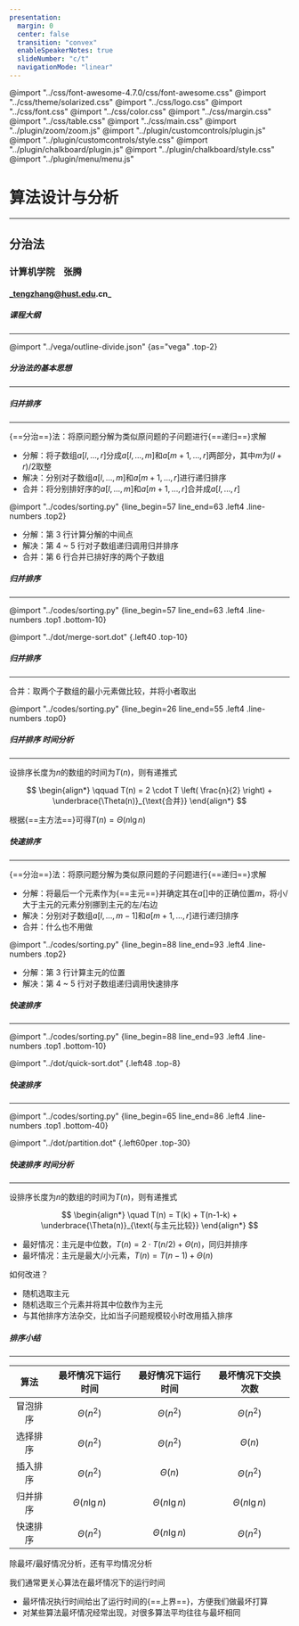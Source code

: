 ```yaml
---
presentation:
  margin: 0
  center: false
  transition: "convex"
  enableSpeakerNotes: true
  slideNumber: "c/t"
  navigationMode: "linear"
---
```


@import "../css/font-awesome-4.7.0/css/font-awesome.css"
@import "../css/theme/solarized.css"
@import "../css/logo.css"
@import "../css/font.css"
@import "../css/color.css"
@import "../css/margin.css"
@import "../css/table.css"
@import "../css/main.css"
@import "../plugin/zoom/zoom.js"
@import "../plugin/customcontrols/plugin.js"
@import "../plugin/customcontrols/style.css"
@import "../plugin/chalkboard/plugin.js"
@import "../plugin/chalkboard/style.css"
@import "../plugin/menu/menu.js"

<!-- slide data-notes="" -->

<div class="bottom20"></div>

# 算法设计与分析

<hr class="width70 center">

## 分治法

<div class="bottom8"></div>

### 计算机学院 &nbsp;&nbsp; 张腾

#### _tengzhang@hust.edu.cn_

<!-- slide vertical=true data-notes="" -->

##### 课程大纲

---

@import "../vega/outline-divide.json" {as="vega" .top-2}

<!-- slide data-notes="" -->

##### 分治法的基本思想

---



<!-- slide data-notes="" -->

##### 归并排序

---

{==分治==}法：将原问题分解为类似原问题的子问题进行{==递归==}求解

- 分解：将子数组$a[l,\ldots,r]$分成$a[l,\ldots,m]$和$a[m+1,\ldots,r]$两部分，其中$m$为$(l+r)/2$取整
- 解决：分别对子数组$a[l,\ldots,m]$和$a[m+1,\ldots,r]$进行递归排序
- 合并：将分别排好序的$a[l,\ldots,m]$和$a[m+1,\ldots,r]$合并成$a[l,\ldots,r]$

@import "../codes/sorting.py" {line_begin=57 line_end=63 .left4 .line-numbers .top2}

- 分解：第 3 行计算分解的中间点
- 解决：第 4 ~ 5 行对子数组递归调用归并排序
- 合并：第 6 行合并已排好序的两个子数组

<!-- slide vertical=true data-notes="" -->

##### 归并排序

---

@import "../codes/sorting.py" {line_begin=57 line_end=63 .left4 .line-numbers .top1 .bottom-10}

@import "../dot/merge-sort.dot" {.left40 .top-10}

<!-- slide vertical=true data-notes="" -->

##### 归并排序

---

合并：取两个子数组的最小元素做比较，并将小者取出

@import "../codes/sorting.py" {line_begin=26 line_end=55 .left4 .line-numbers .top0}

<!-- slide vertical=true data-notes="" -->

##### 归并排序 时间分析

---

设排序长度为$n$的数组的时间为$T(n)$，则有递推式

$$
\begin{align*}
    \qquad T(n) = 2 \cdot T \left( \frac{n}{2} \right) + \underbrace{\Theta(n)}_{\text{合并}}
\end{align*}
$$

根据{==主方法==}可得$T(n) = \Theta(n \lg n)$



<!-- slide data-notes="" -->

##### 快速排序

---

{==分治==}法：将原问题分解为类似原问题的子问题进行{==递归==}求解

- 分解：将最后一个元素作为{==主元==}并确定其在$a[]$中的正确位置$m$，将小/大于主元的元素分别挪到主元的左/右边
- 解决：分别对子数组$a[l,\ldots,m-1]$和$a[m+1,\ldots,r]$进行递归排序
- 合并：什么也不用做

@import "../codes/sorting.py" {line_begin=88 line_end=93 .left4 .line-numbers .top2}

- 分解：第 3 行计算主元的位置
- 解决：第 4 ~ 5 行对子数组递归调用快速排序

<!-- slide vertical=true data-notes="" -->

##### 快速排序

---

@import "../codes/sorting.py" {line_begin=88 line_end=93 .left4 .line-numbers .top1 .bottom-10}

@import "../dot/quick-sort.dot" {.left48 .top-8}

<!-- slide vertical=true data-notes="" -->

##### 快速排序

---

@import "../codes/sorting.py" {line_begin=65 line_end=86 .left4 .line-numbers .top1 .bottom-40}

@import "../dot/partition.dot" {.left60per .top-30}

<!-- slide vertical=true data-notes="" -->

##### 快速排序 时间分析

---

设排序长度为$n$的数组的时间为$T(n)$，则有递推式

$$
\begin{align*}
    \quad T(n) = T(k) + T(n-1-k) + \underbrace{\Theta(n)}_{\text{与主元比较}}
\end{align*}
$$

- 最好情况：主元是中位数，$T(n) = 2 \cdot T (n/2) + \Theta(n)$，同归并排序
- 最坏情况：主元是最大/小元素，$T(n) = T (n-1) + \Theta(n)$

<div class="top2"></div>

如何改进？

- 随机选取主元
- 随机选取三个元素并将其中位数作为主元
- 与其他排序方法杂交，比如当子问题规模较小时改用插入排序

<!-- slide data-notes="" -->

##### 排序小结

---

<div class="threelines">

|   算法   | 最坏情况下运行时间 | 最好情况下运行时间 | 最坏情况下交换次数 |
| :------: | :----------------: | :----------------: | :----------------: |
| 冒泡排序 |   $\Theta(n^2)$    |   $\Theta(n^2)$    |   $\Theta(n^2)$    |
| 选择排序 |   $\Theta(n^2)$    |   $\Theta(n^2)$    |    $\Theta(n)$     |
| 插入排序 |   $\Theta(n^2)$    |    $\Theta(n)$     |   $\Theta(n^2)$    |
| 归并排序 | $\Theta(n \lg n)$  | $\Theta(n \lg n)$  | $\Theta(n \lg n)$  |
| 快速排序 |   $\Theta(n^2)$    | $\Theta(n \lg n)$  |   $\Theta(n^2)$    |

</div>

除最坏/最好情况分析，还有平均情况分析

我们通常更关心算法在最坏情况下的运行时间

- 最坏情况执行时间给出了运行时间的{==上界==}，方便我们做最坏打算
- 对某些算法最坏情况经常出现，对很多算法平均往往与最坏相同
